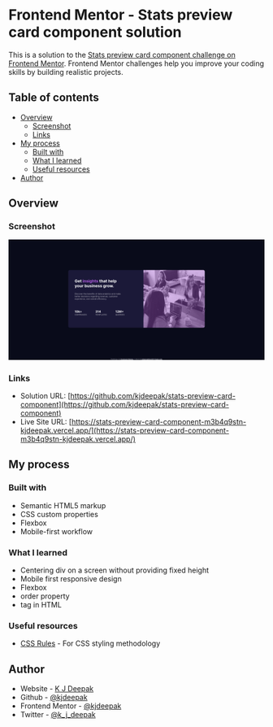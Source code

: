 # Frontend Mentor - Stats preview card component solution

This is a solution to the [Stats preview card component challenge on Frontend Mentor](https://www.frontendmentor.io/challenges/stats-preview-card-component-8JqbgoU62). Frontend Mentor challenges help you improve your coding skills by building realistic projects.

## Table of contents

- [Overview](#overview)
  - [Screenshot](#screenshot)
  - [Links](#links)
- [My process](#my-process)
  - [Built with](#built-with)
  - [What I learned](#what-i-learned)
  - [Useful resources](#useful-resources)
- [Author](#author)

## Overview

### Screenshot

![](./screenshot.png)

### Links

- Solution URL: [https://github.com/kjdeepak/stats-preview-card-component](https://github.com/kjdeepak/stats-preview-card-component)
- Live Site URL: [https://stats-preview-card-component-m3b4q9stn-kjdeepak.vercel.app/](https://stats-preview-card-component-m3b4q9stn-kjdeepak.vercel.app/)

## My process

### Built with

- Semantic HTML5 markup
- CSS custom properties
- Flexbox
- Mobile-first workflow

### What I learned

- Centering div on a screen without providing fixed height
- Mobile first responsive design
- Flexbox
- order property
- <picture> tag in HTML

### Useful resources

- [CSS Rules](http://getbem.com/introduction/) - For CSS styling methodology

## Author

- Website - [K J Deepak](https://kjdeepak.com/)
- Github - [@kjdeepak](https://github.com/kjdeepak)
- Frontend Mentor - [@kjdeepak](https://www.frontendmentor.io/profile/kjdeepak)
- Twitter - [@k_j_deepak](https://www.twitter.com/k_j_deepak)
